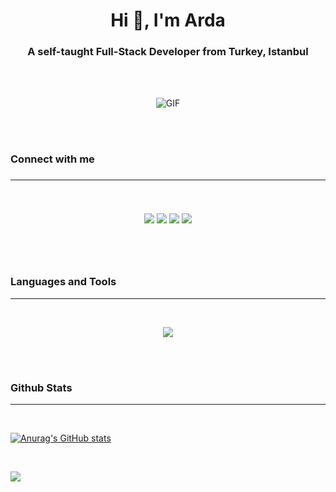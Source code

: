 <h1 style="font-weight: bold;" align="center">Hi 👋, I'm Arda</h1>
<h3 align="center">A self-taught Full-Stack Developer from Turkey, Istanbul</h3>

<br>
<br>

<p align="center">
    <img src="https://media.giphy.com/media/bGgsc5mWoryfgKBx1u/giphy.gif" alt="GIF" />
</p>

<br>
<br>

<h3 style="font-weight: bold;" align="left">Connect with me<h3>

<hr>
<br>

<p align="center">
  <a href="https://skillicons.dev">
    <a href="https://www.linkedin.com/in/arda-can-kisakurek/"><img src="https://skillicons.dev/icons?i=linkedin" /></a>
    <a href="https://stackoverflow.com/users/18049575/arda-can-k%c4%b1sak%c3%bcrek"><img src="https://skillicons.dev/icons?i=stackoverflow" /></a>
    <a href="#"><img src="https://skillicons.dev/icons?i=instagram" /></a>
    <a href="https://discord.com/channels/@cankskrk#1815"><img src="https://skillicons.dev/icons?i=discord" /></a>
  </a>
</p>

<br>
<br>

<h3 style="font-weight: bold;" align="left">Languages and Tools</h3>

<hr>
<br>

<p align="center">
  <a href="https://skillicons.dev">
    <img src="https://skillicons.dev/icons?i=git,vscode,c,arduino,bootstrap,css,pug,figma,heroku,firebase,go,graphql,html,js,jquery,linux,md,mongodb,nextjs,nodejs,express,postgres,py,react,sass,vue,tailwind,materialui&perline=9" />
  </a>
</p>

<br>
<br>

<h3 style="font-weight: bold;" align="left">Github Stats</h3>

<hr>
<br>

[![Anurag's GitHub stats](https://github-readme-stats.vercel.app/api?username=cankskrk&theme=tokyonight&hide_border=true)](https://github.com/anuraghazra/github-readme-stats)

<br>

![](https://github-readme-streak-stats.herokuapp.com/?user=cankskrk&theme=tokyonight&hide_border=true)<br/>

<!-- Proudly created with GPRM ( https://gprm.itsvg.in ) -->
